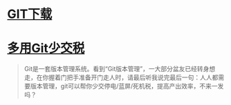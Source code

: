 # [GIT下载](http://git-scm.com/download/win)

# [多用Git少交税](http://www.jianshu.com/p/8a985c622e61)

>Git是一套版本管理系统。看到“Git版本管理”，一大部分盆友已经转身想走，在你握着门把手准备开门走人时，请最后听我说完最后一句：人人都需要版本管理，git可以帮你少交停电/蓝屏/死机税，提高产出效率，不来一发吗？